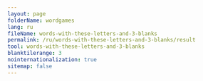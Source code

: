 ```yaml
---
layout: page
folderName: wordgames
lang: ru
fileName: words-with-these-letters-and-3-blanks
permalink: /ru/words-with-these-letters-and-3-blanks/result
tool: words-with-these-letters-and-3-blanks
blanktilerange: 3
nointernationalization: true
sitemap: false
---
```

